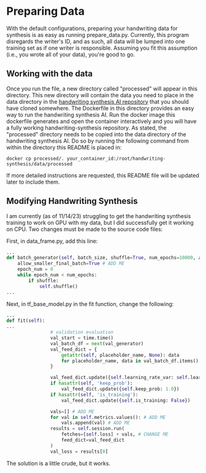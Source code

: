 # Preparing Data

With the default configurations, preparing your handwriting data for synthesis is as easy as running prepare_data.py. Currently, this program disregards the writer's ID, and as such, all data will be lumped into one training set as if one writer is responsible. Assuming you fit this assumption (i.e., you wrote all of your data), you're good to go.

## Working with the data
Once you run the file, a new directory called "processed" will appear in this directory. This new directory will contain the data you need to place in the data directory in the [handwriting synthesis AI repository](https://github.com/sjvasquez/handwriting-synthesis) that you should have cloned somewhere. The Dockerfile in this directory provides an easy way to run the handwriting synthesis AI. Run the docker image this dockerfile generates and open the container interactively and you will have a fully working handwriting-synthesis repository. As stated, the "processed" directory needs to be copied into the data directory of the handwriting synthesis AI. Do so by running the following command from within the directory this README is placed in:

```
docker cp processed/. your_container_id:/root/handwriting-synthesis/data/processed
```

If more detailed instructions are requested, this README file will be updated later to include them.

## Modifying Handwriting Synthesis
I am currently (as of 11/14/23) struggling to get the handwriting synthesis training to work on GPU with my data, but I did successfully get it working on CPU. Two changes must be made to the source code files:

First, in data_frame.py, add this line:
```python
...
def batch_generator(self, batch_size, shuffle=True, num_epochs=10000, allow_smaller_final_batch=False):
    allow_smaller_final_batch=True # ADD ME
    epoch_num = 0
    while epoch_num < num_epochs:
        if shuffle:
            self.shuffle()
...
```
Next, in tf_base_model.py in the fit function, change the following:
```python
...
def fit(self):
...
                # validation evaluation
                val_start = time.time()
                val_batch_df = next(val_generator)
                val_feed_dict = {
                    getattr(self, placeholder_name, None): data
                    for placeholder_name, data in val_batch_df.items() if hasattr(self, placeholder_name)
                }

                val_feed_dict.update({self.learning_rate_var: self.learning_rate, self.beta1_decay_var: self.beta1_decay})
                if hasattr(self, 'keep_prob'):
                    val_feed_dict.update({self.keep_prob: 1.0})
                if hasattr(self, 'is_training'):
                    val_feed_dict.update({self.is_training: False})

                vals=[] # ADD ME
                for val in self.metrics.values(): # ADD ME
                    vals.append(val) # ADD ME
                results = self.session.run(
                    fetches=[self.loss] + vals, # CHANGE ME
                    feed_dict=val_feed_dict
                )
                val_loss = results[0]
```

The solution is a little crude, but it works.
